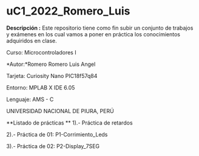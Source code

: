 # uC1_2022_Romero_Luis

**Descripción :** Este repositorio tiene como fin subir un conjunto de trabajos y exámenes en los cual vamos a poner en práctica los conocimientos adquiridos en clase.

Curso: Microcontroladores I

*Autor:*Romero Romero Luis Angel

Tarjeta: Curiosity Nano PIC18f57q84

Entorno: MPLAB X IDE 6.05

Lenguaje: AMS - C

UNIVERSIDAD NACIONAL DE PIURA, PERÚ

**Listado de prácticas ** 
1).- Práctica de retardos

2).- Práctica de 01: P1-Corrimiento_Leds

3).- Práctica de 02: P2-Display_7SEG


